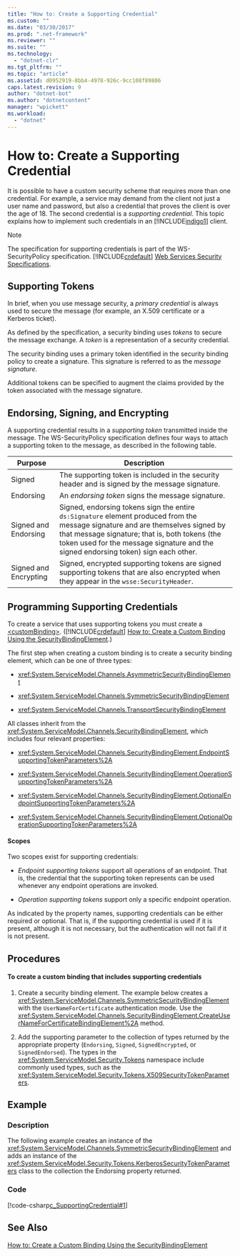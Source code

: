 ```yaml
---
title: "How to: Create a Supporting Credential"
ms.custom: ""
ms.date: "03/30/2017"
ms.prod: ".net-framework"
ms.reviewer: ""
ms.suite: ""
ms.technology: 
  - "dotnet-clr"
ms.tgt_pltfrm: ""
ms.topic: "article"
ms.assetid: d0952919-8bb4-4978-926c-9cc108f89806
caps.latest.revision: 9
author: "dotnet-bot"
ms.author: "dotnetcontent"
manager: "wpickett"
ms.workload: 
  - "dotnet"
---
```

# How to: Create a Supporting Credential
It is possible to have a custom security scheme that requires more than one credential. For example, a service may demand from the client not just a user name and password, but also a credential that proves the client is over the age of 18. The second credential is a *supporting credential*. This topic explains how to implement such credentials in an [!INCLUDE[indigo1](../../../../includes/indigo1-md.md)] client.  
  
> [!NOTE]
>  The specification for supporting credentials is part of the WS-SecurityPolicy specification. [!INCLUDE[crdefault](../../../../includes/crdefault-md.md)] [Web Services Security Specifications](http://go.microsoft.com/fwlink/?LinkId=88537).  
  
## Supporting Tokens  
 In brief, when you use message security, a *primary credential* is always used to secure the message (for example, an X.509 certificate or a Kerberos ticket).  
  
 As defined by the specification, a security binding uses *tokens* to secure the message exchange. A *token* is a representation of a security credential.  
  
 The security binding uses a primary token identified in the security binding policy to create a signature. This signature is referred to as the *message signature*.  
  
 Additional tokens can be specified to augment the claims provided by the token associated with the message signature.  
  
## Endorsing, Signing, and Encrypting  
 A supporting credential results in a *supporting token* transmitted inside the message. The WS-SecurityPolicy specification defines four ways to attach a supporting token to the message, as described in the following table.  
  
|Purpose|Description|  
|-------------|-----------------|  
|Signed|The supporting token is included in the security header and is signed by the message signature.|  
|Endorsing|An *endorsing token* signs the message signature.|  
|Signed and Endorsing|Signed, endorsing tokens sign the entire `ds:Signature` element produced from the message signature and are themselves signed by that message signature; that is, both tokens (the token used for the message signature and the signed endorsing token) sign each other.|  
|Signed and Encrypting|Signed, encrypted supporting tokens are signed supporting tokens that are also encrypted when they appear in the `wsse:SecurityHeader`.|  
  
## Programming Supporting Credentials  
 To create a service that uses supporting tokens you must create a [\<customBinding>](../../../../docs/framework/configure-apps/file-schema/wcf/custombinding.md). ([!INCLUDE[crdefault](../../../../includes/crdefault-md.md)] [How to: Create a Custom Binding Using the SecurityBindingElement](../../../../docs/framework/wcf/feature-details/how-to-create-a-custom-binding-using-the-securitybindingelement.md).)  
  
 The first step when creating a custom binding is to create a security binding element, which can be one of three types:  
  
-   <xref:System.ServiceModel.Channels.AsymmetricSecurityBindingElement>  
  
-   <xref:System.ServiceModel.Channels.SymmetricSecurityBindingElement>  
  
-   <xref:System.ServiceModel.Channels.TransportSecurityBindingElement>  
  
 All classes inherit from the <xref:System.ServiceModel.Channels.SecurityBindingElement>, which includes four relevant properties:  
  
-   <xref:System.ServiceModel.Channels.SecurityBindingElement.EndpointSupportingTokenParameters%2A>  
  
-   <xref:System.ServiceModel.Channels.SecurityBindingElement.OperationSupportingTokenParameters%2A>  
  
-   <xref:System.ServiceModel.Channels.SecurityBindingElement.OptionalEndpointSupportingTokenParameters%2A>  
  
-   <xref:System.ServiceModel.Channels.SecurityBindingElement.OptionalOperationSupportingTokenParameters%2A>  
  
#### Scopes  
 Two scopes exist for supporting credentials:  
  
-   *Endpoint supporting tokens* support all operations of an endpoint. That is, the credential that the supporting token represents can be used whenever any endpoint operations are invoked.  
  
-   *Operation supporting tokens* support only a specific endpoint operation.  
  
 As indicated by the property names, supporting credentials can be either required or optional. That is, if the supporting credential is used if it is present, although it is not necessary, but the authentication will not fail if it is not present.  
  
## Procedures  
  
#### To create a custom binding that includes supporting credentials  
  
1.  Create a security binding element. The example below creates a <xref:System.ServiceModel.Channels.SymmetricSecurityBindingElement> with the `UserNameForCertificate` authentication mode. Use the <xref:System.ServiceModel.Channels.SecurityBindingElement.CreateUserNameForCertificateBindingElement%2A> method.  
  
2.  Add the supporting parameter to the collection of types returned by the appropriate property (`Endorsing`, `Signed`, `SignedEncrypted`, or `SignedEndorsed`). The types in the <xref:System.ServiceModel.Security.Tokens> namespace include commonly used types, such as the <xref:System.ServiceModel.Security.Tokens.X509SecurityTokenParameters>.  
  
## Example  
  
### Description  
 The following example creates an instance of the <xref:System.ServiceModel.Channels.SymmetricSecurityBindingElement> and adds an instance of the <xref:System.ServiceModel.Security.Tokens.KerberosSecurityTokenParameters> class to the collection the Endorsing property returned.  
  
### Code  
 [!code-csharp[c_SupportingCredential#1](../../../../samples/snippets/csharp/VS_Snippets_CFX/c_supportingcredential/cs/source.cs#1)]  
  
## See Also  
 [How to: Create a Custom Binding Using the SecurityBindingElement](../../../../docs/framework/wcf/feature-details/how-to-create-a-custom-binding-using-the-securitybindingelement.md)
